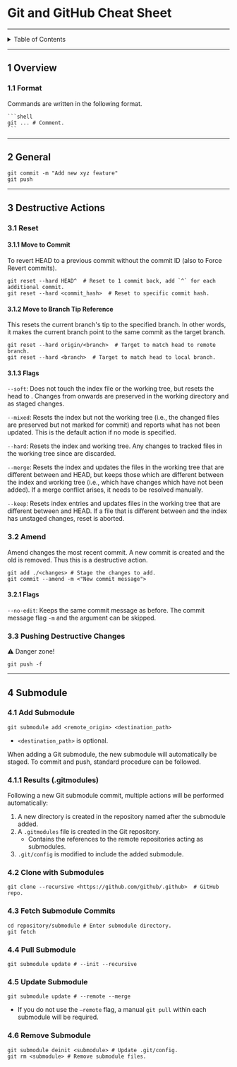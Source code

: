 # Git and GitHub Cheat Sheet

---

<details markdown="1">
  <summary>Table of Contents</summary>

- [1 Overview](#1-Overview)
- [2 General](#2-general)
- [3 Destructive Actions](#3-destructive-actions)
    - [3.1 Reset](#31-reset)
        - [3.1.1 Move to Commit](#311-move-to-commit)
        - [3.1.2 Move to Branch Tip Reference](#312-move-to-branch-tip-reference)
        - [3.1.3 Flags](#313-flags)
    - [3.2 Amend](#32-amend)
        - [3.2.1 Flags](#321-flags)
    - [3.3 Pushing Destructive Changes](#33-pushing-destructive-changes)
- [4 Submodule](#411-results-gitmodules)
    - [4.1 Add Submodule](#41-add-submodule)
        - [4.1.1 Results (.gitmodules)](#411-results-gitmodules)
    - [4.2 Clone with Submodules](#42-clone-with-submodules)
    - [4.3 Fetch Submodule Commits](#43-fetch-submodule-commits)
    - [4.4 Pull Submodule](#44-pull-submodule)
    - [4.5 Update Submodule](#45-update-submodule)
    - [4.6 Remove Submodule](#46-remove-submodule)

</details>

---

## 1 Overview

### 1.1 Format

Commands are written in the following format.

````
```shell
git ... # Comment.
```
````

---

## 2 General

```shell
git commit -m "Add new xyz feature"
git push
```

---

## 3 Destructive Actions

### 3.1 Reset

#### 3.1.1 Move to Commit

To revert HEAD to a previous commit without the commit ID (also to Force Revert
commits).

```shell
git reset --hard HEAD^  # Reset to 1 commit back, add `^` for each additional commit.
git reset --hard <commit_hash>  # Reset to specific commit hash.
```

#### 3.1.2 Move to Branch Tip Reference

This resets the current branch's tip to the specified branch. In other words, it
makes the current branch point to the same commit as the target branch.

```shell
git reset --hard origin/<branch>  # Target to match head to remote branch.
git reset --hard <branch>  # Target to match head to local branch.
```

#### 3.1.3 Flags

`--soft`: Does not touch the index file or the working tree, but resets the head
to <commit>. Changes from <commit> onwards are preserved in the working
directory and as staged changes.

`--mixed`: Resets the index but not the working tree (i.e., the changed files
are preserved but not marked for commit) and reports what has not been updated.
This is the default action if no mode is specified.

`--hard`: Resets the index and working tree. Any changes to tracked files in the
working tree since <commit> are discarded.

`--merge`: Resets the index and updates the files in the working tree that are
different between <commit> and HEAD, but keeps those which are different between
the index and working tree (i.e., which have changes which have not been added).
If a merge conflict arises, it needs to be resolved manually.

`--keep`: Resets index entries and updates files in the working tree that are
different between <commit> and HEAD. If a file that is different between
<commit> and the index has unstaged changes, reset is aborted.

### 3.2 Amend

Amend changes the most recent commit. A new commit is created and the old is
removed. Thus this is a destructive action.

```shell
git add ./<changes> # Stage the changes to add.
git commit --amend -m <"New commit message">
```

#### 3.2.1 Flags

`--no-edit`: Keeps the same commit message as before. The commit message
flag `-m` and the argument can be skipped.

### 3.3 Pushing Destructive Changes

⚠️ Danger zone!

```shell
git push -f
```

---

## 4 Submodule

### 4.1 Add Submodule

```shell
git submodule add <remote_origin> <destination_path>
```

- `<destination_path>` is optional.

When adding a Git submodule, the new submodule will automatically be
staged. To commit and push, standard procedure can be followed.

### 4.1.1 Results (.gitmodules)

Following a new Git submodule commit, multiple actions will be performed
automatically:

1. A new directory is created in the repository named after the submodule added.
2. A `.gitmodules` file is created in the Git repository.
    - Contains the references to the remote repositories acting as submodules.
3. `.git/config` is modified to include the added submodule.

### 4.2 Clone with Submodules

```shell
git clone --recursive <https://github.com/github/.github>  # GitHub repo.
```

### 4.3 Fetch Submodule Commits

```shell
cd repository/submodule # Enter submodule directory.
git fetch
```

### 4.4 Pull Submodule

```shell
git submodule update # --init --recursive
```

### 4.5 Update Submodule

```shell
git submodule update # --remote --merge
```

- If you do not use the `–remote` flag, a manual `git pull` within each
  submodule will be required.

### 4.6 Remove Submodule

```shell
git submodule deinit <submodule> # Update .git/config.
git rm <submodule> # Remove submodule files.
```
